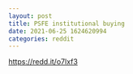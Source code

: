 ```yaml
--- 
layout: post 
title: PSFE institutional buying 
date: 2021-06-25 1624620994 
categories: reddit 
--- 
```

https://redd.it/o7lxf3